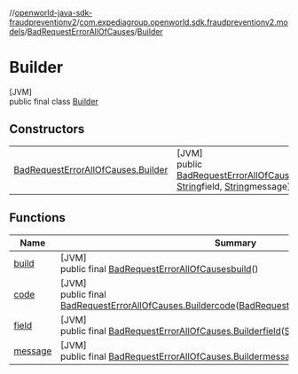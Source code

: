 //[openworld-java-sdk-fraudpreventionv2](../../../../index.md)/[com.expediagroup.openworld.sdk.fraudpreventionv2.models](../../index.md)/[BadRequestErrorAllOfCauses](../index.md)/[Builder](index.md)

# Builder

[JVM]\
public final class [Builder](index.md)

## Constructors

| | |
|---|---|
| [BadRequestErrorAllOfCauses.Builder](-bad-request-error-all-of-causes.-builder.md) | [JVM]<br>public [BadRequestErrorAllOfCauses.Builder](index.md)[BadRequestErrorAllOfCauses.Builder](-bad-request-error-all-of-causes.-builder.md)([BadRequestErrorAllOfCauses.Code](../-code/index.md)code, [String](https://docs.oracle.com/javase/8/docs/api/java/lang/String.html)field, [String](https://docs.oracle.com/javase/8/docs/api/java/lang/String.html)message) |

## Functions

| Name | Summary |
|---|---|
| [build](build.md) | [JVM]<br>public final [BadRequestErrorAllOfCauses](../index.md)[build](build.md)() |
| [code](code.md) | [JVM]<br>public final [BadRequestErrorAllOfCauses.Builder](index.md)[code](code.md)([BadRequestErrorAllOfCauses.Code](../-code/index.md)code) |
| [field](field.md) | [JVM]<br>public final [BadRequestErrorAllOfCauses.Builder](index.md)[field](field.md)([String](https://docs.oracle.com/javase/8/docs/api/java/lang/String.html)field) |
| [message](message.md) | [JVM]<br>public final [BadRequestErrorAllOfCauses.Builder](index.md)[message](message.md)([String](https://docs.oracle.com/javase/8/docs/api/java/lang/String.html)message) |
